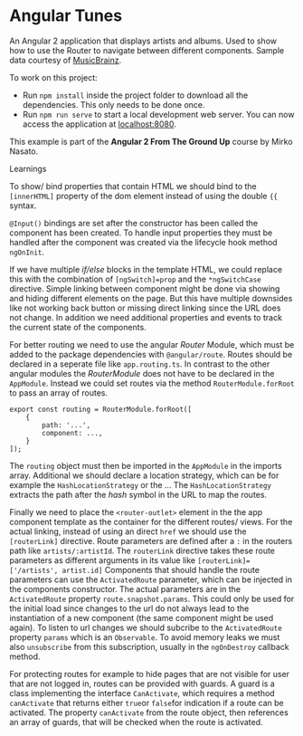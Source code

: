 # Angular Tunes

An Angular 2 application that displays artists and albums.
Used to show how to use the Router to navigate between different components.
Sample data courtesy of [MusicBrainz](https://musicbrainz.org/).

To work on this project:

* Run `npm install` inside the project folder to download all the dependencies. This only needs to be done once.
* Run `npm run serve` to start a local development web server. You can now access the application at [localhost:8080](http://localhost:8080/).

This example is part of the **Angular 2 From The Ground Up** course by Mirko Nasato.


Learnings

To show/ bind properties that contain HTML we should bind to the `[innerHTML]` property of the dom element instead of using the double `{{` syntax.

`@Input()` bindings are set after the constructor has been called the component has been created.
To handle input properties they must be handled after the component was created via the lifecycle hook method `ngOnInit`. 

If we have multiple *if/else* blocks in the template HTML, we could replace this with the combination of `[ngSwitch]=prop` and the `*ngSwitchCase` directive.
Simple linking between component might be done via showing and hiding different elements on the page.
But this have multiple downsides like not working back button or missing direct linking since the URL does not change.
In addition we need additional properties and events to track the current state of the components.

For better routing we need to use the angular *Router* Module, which must be added to the package dependencies with `@angular/route`.
Routes should be declared in a seperate file like `app.routing.ts`.
In contrast to the other angular modules the *RouterModule* does not have to be declared in the `AppModule`.
Instead we could set routes via the method `RouterModule.forRoot` to pass an array of routes.

```
export const routing = RouterModule.forRoot([
    {
        path: '...',
        component: ...,
    }
]);
```

The `routing` object must then be imported in the `AppModule` in the imports array.
Additional we should declare a location strategy, which can be for example the `HashLocationStrategy` or the ...
The `HashLocationStrategy` extracts the path after the *hash* symbol in the URL to map the routes.

Finally we need to place the `<router-outlet>` element in the the app component template as the container for the different routes/ views.
For the actual linking, instead of using an direct `href` we should use the `[routerLink]` directive.
Route parameters are defined after a `:` in the routers path like `artists/:artistId`.
The `routerLink` directive takes these route parameters as different arguments in its value like `[routerLink]=['/artists', artist.id]`
Components that should  handle the route parameters can use the `ActivatedRoute` parameter, which can be injected in the components constructor.
The actual parameters are in the `ActivatedRoute` property `route.snapshot.params`.
This could only be used for the initial load since changes to the url do not always lead to the instantiation of a new component (the same component might be used again).
To listen to url changes we should subcribe to the `ActivatedRoute` property `params` which is an `Observable`.
To avoid memory leaks we must also `unsubscribe` from this subscription, usually in the `ngOnDestroy` callback method.

For protecting routes for example to hide pages that are not visible for user that are not logged in, routes can be provided with guards.
A guard is a class implementing the interface `CanActivate`, which requires a method `canActivate` that returns either `true`or `false`for indication if a route can be activated.
The property `canActivate` from the route object, then references an array of guards, that will be checked when the route is activated.
